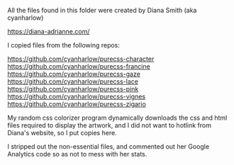 All the files found in this folder were created by Diana Smith (aka cyanharlow)

https://diana-adrianne.com/

I copied files from the following repos:

https://github.com/cyanharlow/purecss-character
https://github.com/cyanharlow/purecss-francine
https://github.com/cyanharlow/purecss-gaze
https://github.com/cyanharlow/purecss-lace
https://github.com/cyanharlow/purecss-pink
https://github.com/cyanharlow/purecss-vignes
https://github.com/cyanharlow/purecss-zigario

My random css colorizer program dynamically downloads the css and html files required to display the artwork, and I did not want to hotlink from Diana's website, so I put copies here.

I stripped out the non-essential files, and commented out her Google Analytics code so as not to mess with her stats.
